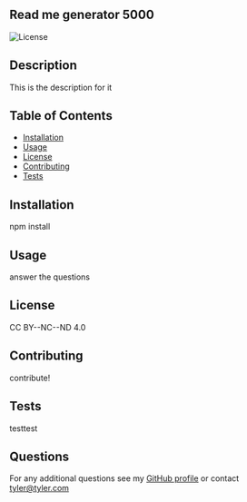 
## Read me generator 5000

![License](https://img.shields.io/badge/License-CC%20BY--NC--ND%204.0-ff69b4.svg)

## Description

This is the description for it

## Table of Contents

- [Installation](#Installation)
- [Usage](#Usage)
- [License](#License)
- [Contributing](#Contributing)
- [Tests](#Tests)

## Installation

npm install

## Usage

answer the questions

## License

CC BY--NC--ND 4.0

## Contributing

contribute!

## Tests

testtest

## Questions

For any additional questions see my [GitHub profile](http://github.com/tylerpetri) or contact tyler@tyler.com

